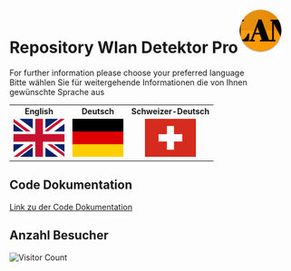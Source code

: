 # Repository Wlan Detektor Pro<img src="./app/src/main/res/mipmap-xxhdpi/ic_launcher.png" height=80 alt="WLAN Detektor Pro" />
<p>For further information please choose your preferred language<br>
Bitte wählen Sie für weitergehende Informationen die von Ihnen gewünschte Sprache aus</p>

<table border="0">
  <tr>
    <td align=center><b>English</b></td>
    <td align=center><b>Deutsch</b></td>
    <td align=center><b>Schweizer-Deutsch</b></td>
    </tr>
  <tr>
    <td align=center><a href="https://klausbuderer.github.io/Wlan-Detektor-App/lang/en/"><img src="app/src/main/assets/github/github_flag_gb-eng.svg" width="90"/></a></td>
    <td align=center><a href="https://klausbuderer.github.io/Wlan-Detektor-App/"><img src="app/src/main/assets/github/github_flag_germany.svg" width="90"/></a></td>
    <td align=center><a href="https://klausbuderer.github.io/Wlan-Detektor-App/"><img src="/app/src/main/assets/github/github_flag_switzerland.svg" width="90"/></a></td>
  </tr>
</table>

## Code Dokumentation
<a href="https://klausbuderer.github.io/Wlan-Detektor-App/dokka/html/app/com.gruppe4.wlan_detektor_pro/index.html">Link zu der Code Dokumentation</a>

## Anzahl Besucher
![Visitor Count](https://profile-counter.glitch.me/wlandetektorpro/count.svg)
